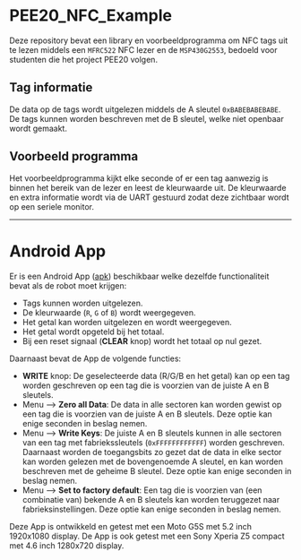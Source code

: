 # PEE20_NFC_Example

Deze repository bevat een library en voorbeeldprogramma om NFC tags uit te lezen middels een `MFRC522` NFC lezer en de `MSP430G2553`, bedoeld voor studenten die het project PEE20 volgen.

## Tag informatie

De data op de tags wordt uitgelezen middels de A sleutel `0xBABEBABEBABE`. De tags kunnen worden beschreven met de B sleutel, welke niet openbaar wordt gemaakt.

## Voorbeeld programma

Het voorbeeldprogramma kijkt elke seconde of er een tag aanwezig is binnen het bereik van de lezer en leest de kleurwaarde uit. De kleurwaarde en extra informatie wordt via de UART gestuurd zodat deze zichtbaar wordt op een seriele monitor.

---

# Android App

Er is een Android App ([apk](https://bitbucket.org/HR_ELEKTRO/pee20_nfc_example/downloads/HR_PEE20_NFC.apk)) beschikbaar welke dezelfde functionaliteit bevat als de robot moet krijgen:

* Tags kunnen worden uitgelezen.
* De kleurwaarde (`R`, `G` of `B`) wordt weergegeven.
* Het getal kan worden uitgelezen en wordt weergegeven.
* Het getal wordt opgeteld bij het totaal.
* Bij een reset signaal (**CLEAR** knop) wordt het totaal op nul gezet.

Daarnaast bevat de App de volgende functies:

* **WRITE** knop: De geselecteerde data (R/G/B en het getal) kan op een tag worden geschreven op een tag die is voorzien van de juiste A en B sleutels.
* Menu --> **Zero all Data**: De data in alle sectoren kan worden gewist op een tag die is voorzien van de juiste A en B sleutels. Deze optie kan enige seconden in beslag nemen.
* Menu --> **Write Keys**: De juiste A en B sleutels kunnen in alle sectoren van een tag met fabriekssleutels (`0xFFFFFFFFFFFF`) worden geschreven. Daarnaast worden de toegangsbits zo gezet dat de data in elke sector kan worden gelezen met de bovengenoemde A sleutel, en kan worden beschreven met de geheime B sleutel. Deze optie kan enige seconden in beslag nemen.
* Menu --> **Set to factory default**: Een tag die is voorzien van (een combinatie van) bekende A en B sleutels kan worden teruggezet naar fabrieksinstellingen. Deze optie kan enige seconden in beslag nemen.

Deze App is ontwikkeld en getest met een Moto G5S met 5.2 inch 1920x1080 display. De App is ook getest met een Sony Xperia Z5 compact met 4.6 inch 1280x720 display.

